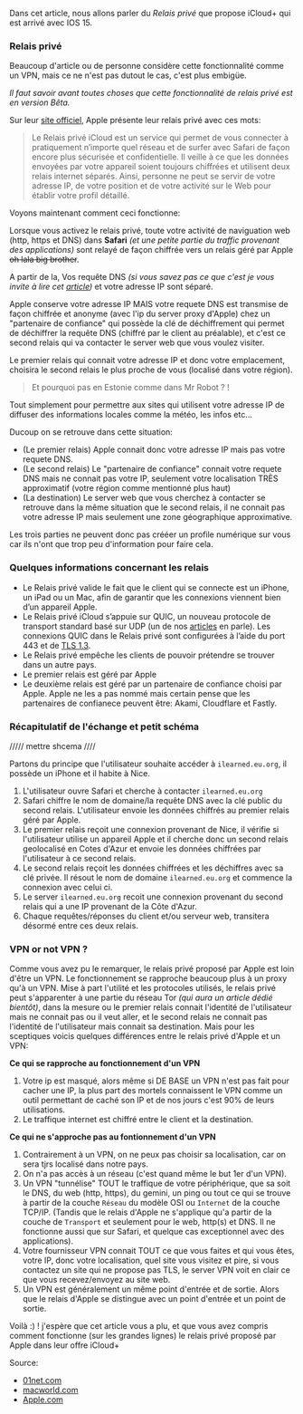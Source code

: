Dans cet article, nous allons parler du *Relais privé* que propose  iCloud+ qui est arrivé avec IOS 15.

### Relais privé 
Beaucoup d'article ou de personne considère cette fonctionnalité comme un VPN, mais ce ne n'est pas dutout le cas, c'est plus embigüe.

*Il faut savoir avant toutes choses que cette fonctionnalité de relais privé est en version Bêta.*

Sur leur [site officiel](https://www.apple.com/ios/ios-15/), Apple présente leur relais privé avec ces mots:

> Le Relais privé iCloud est un service qui permet de vous connecter à pratiquement n’importe quel réseau et de surfer avec Safari de façon encore plus sécurisée et confidentielle. Il veille à ce que les données envoyées par votre appareil soient toujours chiffrées et utilisent deux relais internet séparés. Ainsi, personne ne peut se servir de votre adresse IP, de votre position et de votre activité sur le Web pour établir votre profil détaillé.

Voyons maintenant comment ceci fonctionne: 

Lorsque vous activez le relais privé, toute votre activité de naviguation web (http, https et DNS) dans **Safari** *(et une petite partie du traffic provenant des applications)* sont relayé de façon chiffrée vers un relais géré par Apple  ~~oh lala big brother~~.

A partir de la, Vos requête DNS *(si vous savez pas ce que c'est je vous invite à lire cet [article](https://ilearned.eu.org/les-bases-du-dns.html))*
et votre adresse IP sont séparé.

Apple conserve votre adresse IP MAIS votre requete DNS est transmise de façon chiffrée et anonyme (avec l'ip du server proxy d'Apple) chez un "partenaire de confiance" qui possède la clé de déchiffrement qui permet de déchiffrer la requête DNS (chiffré par le client au préalable), et c'est ce second relais qui va contacter le server web que vous voulez visiter.

Le premier relais qui connait votre adresse IP et donc votre emplacement, choisira le second relais le plus proche de vous (localisé dans votre région).
> Et pourquoi pas en Estonie comme dans Mr Robot ? ! 

Tout simplement pour permettre aux sites qui utilisent votre adresse IP de diffuser des informations locales comme la météo, les infos etc...

Ducoup on se retrouve dans cette situation:

- (Le premier relais) Apple connait donc votre adresse IP mais pas votre requete DNS.
- (Le second relais) Le "partenaire de confiance" connait votre requete DNS mais ne connait pas votre IP, seulement votre localisation TRÈS approximatif (votre région comme mentionné plus haut)
- (La destination) Le server web que vous cherchez à contacter se retrouve dans la même situation que le second relais, il ne connait pas votre adresse IP mais seulement une zone géographique approximative.
   
Les trois parties ne peuvent donc pas crééer un profile numérique sur vous car ils n'ont que trop peu d'information pour faire cela.

### Quelques informations concernant les relais
- Le Relais privé valide le fait que le client qui se connecte est un iPhone, un iPad ou un Mac, afin de garantir que les connexions viennent bien d’un appareil Apple.
- Le Relais privé iCloud s’appuie sur QUIC, un nouveau protocole de transport standard basé sur UDP  (un de nos [articles](https://ilearned.eu.org/http3.html) en parle). Les connexions QUIC dans le Relais privé sont configurées à l’aide du port 443 et de [TLS 1.3](https://ilearned.eu.org/tls.html). 
- Le Relais privé empêche les clients de pouvoir prétendre se trouver dans un autre pays.
- Le premier relais est géré par Apple
- Le deuxième relais est géré par un partenaire de confiance choisi par Apple. Apple ne les a pas nommé mais certain pense que les partenaires de confianece peuvent être: Akami, Cloudflare et Fastly. 

### Récapitulatif de l'échange et petit schéma
///// mettre shcema ////

Partons du principe que l'utilisateur souhaite accéder à `ilearned.eu.org`, il possède un iPhone et il habite à Nice.

1. L'utilisateur ouvre Safari et cherche à contacter `ilearned.eu.org`
2. Safari chiffre le nom de domaine/la requête DNS avec la clé public du second relais. L'utilisateur envoie les données chiffrés au premier relais géré par Apple.
3. Le premier relais reçoit une connexion provenant de Nice, il vérifie si l'utilisateur utilise un appareil Apple et il cherche donc un second relais geolocalisé en Cotes d'Azur et envoie les données chiffrées par l'utilisateur à ce second relais.
4. Le second relais reçoit les données chiffrées et les déchiffres avec sa clé privée. Il résout le nom de domaine `ilearned.eu.org` et commence la connexion avec celui ci.
5. Le server `ilearned.eu.org` recoit une connexion provenant du second relais qui a une IP provenant de la Côte d'Azur.
6. Chaque requêtes/réponses du client et/ou serveur web, transitera désormé entre ces deux relais.

### VPN or not VPN ?
Comme vous avez pu le remarquer, le relais privé proposé par Apple est loin d'être un VPN.
Le fonctionnement se rapproche beaucoup plus à un proxy qu'à un VPN.
Mise à part l'utilité et les protocoles utilisés, le relais privé peut s'apparenter à une partie du réseau Tor *(qui aura un article dédié bientôt)*, dans la mesure ou le premier relais connait l'identité de l'utilisateur mais ne connait pas ou il veut aller, et le second relais ne connait pas l'identité de l'utilisateur mais connait sa destination.
Mais pour les sceptiques voicis quelques différences entre le relais privé d'Apple et un VPN:

**Ce qui se rapproche au fonctionnement d'un VPN**

1. Votre ip est masqué, alors même si DE BASE un VPN n'est pas fait pour cacher une IP, la plus part des mortels connaissent le VPN comme un outil permettant de caché son IP et de nos jours c'est 90% de leurs utilisations.
2. Le traffique internet est chiffré entre le client et la destination.

**Ce qui ne s'approche pas au fontionnement d'un VPN**

1. Contrairement à un VPN, on ne peux pas choisir sa localisation, car on sera tjrs localisé dans notre pays.
2. On n'a pas accès à un réseau (c'est quand même le but 1er d'un VPN).
3. Un VPN "tunnélise" TOUT le traffique de votre périphérique, que sa soit le DNS, du web (http, https), du gemini, un ping ou tout ce qui se trouve à partir de la couche `Réseau` du modèle OSI ou `Internet` de la couche TCP/IP. (Tandis que le relais d'Apple ne s'applique qu'a partir de la couche de `Transport` et seulement pour le web, http(s) et DNS. Il ne fonctionne aussi que sur Safari, et quelque cas exceptionnel avec des applications).
4. Votre fournisseur VPN connait TOUT ce que vous faites et qui vous êtes, votre IP, donc votre localisation, quel site vous visitez et pire, si vous contactez un site qui ne propose pas TLS, le server VPN voit en clair ce que vous recevez/envoyez au site web.
5. Un VPN est généralement un même point d'entrée et de sortie. Alors que le relais d'Apple se distingue avec un point d'entrée et un point de sortie.

Voilà :) ! j'espère que cet article vous a plu, et que vous avez compris comment fonctionne (sur les grandes lignes) le relais privé proposé par Apple dans leur offre iCloud+ 

Source:
- [01net.com](https://www.01net.com/actualites/apple-private-relay-n-est-pas-un-vpn-mais-un-moyen-de-semer-ceux-qui-nous-espionnent-en-ligne-2044423.html)
- [macworld.com](https://www.macworld.com/article/348965/icloud-plus-private-relay-safari-vpn-ip-address-encryption-privacy.html)
- [Apple.com](https://developer.apple.com/fr/support/prepare-your-network-for-icloud-private-relay/)
